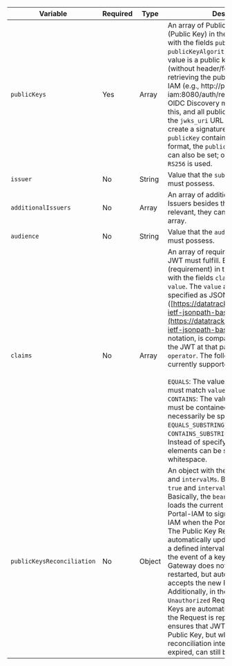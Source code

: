 <!-- markdownlint-disable first-line-h1 -->

| Variable | Required | Type | Description |
| --- | --- | --- | --- |
| `publicKeys` | Yes | Array | An array of Public Keys. Each element (Public Key) in the array is an object with the fields `publicKey` and optionally `publicKeyAlgorithm`. The `publicKey` value is a public key in PEM format (without header/footer) or a URL for retrieving the public key from Portal-IAM (e.g., http://portal-iam:8080/auth/realms/portal). The OIDC Discovery mechanism is used for this, and all public keys found under the `jwks_uri` URL that are used to create a signature are loaded. If the `publicKey` contains a public key in PEM format, the `publicKeyAlgorithm` value can also be set; otherwise, the default `RS256` is used. |
| `issuer` | No | String | Value that the `sub` claim in the JWT must possess. |
| `additionalIssuers` | No | Array | An array of additional Issuers. If other Issuers besides the main `issuer` are relevant, they can be declared in this array. |
| `audience` | No | String | Value that the `aud` claim in the JWT must possess. |
| `claims` | No | Array | An array of requirements that each JWT must fulfill. Each element (requirement) in the array is an object with the fields `claimPath`, `operator`, and `value`. The `value` at the path `claimPath`, specified as JSONPath ([https://datatracker.ietf.org/doc/draft-ietf-jsonpath-base/](https://datatracker.ietf.org/doc/draft-ietf-jsonpath-base/)) in bracket-notation, is compared with the claim in the JWT at that path according to the `operator`. The following operators are currently supported:<br/><br/>`EQUALS`: The value in the JWT claim must match `value`.<br/>`CONTAINS`: The value in the JWT claim must be contained in `value`. `value` must necessarily be specified as a list\!<br/>`EQUALS_SUBSTRING_WHITESPACE` and `CONTAINS_SUBSTRING_WHITESPACE`: Instead of specifying `value` as a list, elements can be separated by whitespace. |
| `publicKeysReconciliation` | No | Object | An object with the two fields `enabled` and `intervalMs`. By default, `enabled` is `true` and `intervalMs` is `600000` (1h). Basically, the `bearerOnly` middleware loads the current Public Keys used by Portal-IAM to sign JWTs from Portal-IAM when the Portal-Gateway starts. The Public Key Reconciler can automatically update the Public Keys at a defined interval. This ensures that in the event of a key rollover, the Portal-Gateway does not need to be restarted, but automatically knows and accepts the new Public Keys. Additionally, in the case of an `Unauthorized` Request (401), the Public Keys are automatically updated and the Request is repeated _once_. This ensures that JWTs signed with a new Public Key, but where the reconciliation interval has not yet expired, can still be verified. |
